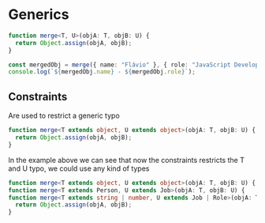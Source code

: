 # Generics

```ts
function merge<T, U>(objA: T, objB: U) {
  return Object.assign(objA, objB);
}

const mergedObj = merge({ name: "Flávio" }, { role: "JavaScript Developer" });
console.log(`${mergedObj.name} - ${mergedObj.role}`);
```

## Constraints

Are used to restrict a generic typo

```ts
function merge<T extends object, U extends object>(objA: T, objB: U) {
  return Object.assign(objA, objB);
}
```

In the example above we can see that now the constraints restricts the T and U typo, we could use any kind of types

```ts
function merge<T extends object, U extends object>(objA: T, objB: U) {
function merge<T extends Person, U extends Job>(objA: T, objB: U) {
function merge<T extends string | number, U extends Job | Role>(objA: T, objB: U) {
  return Object.assign(objA, objB);
}
```
